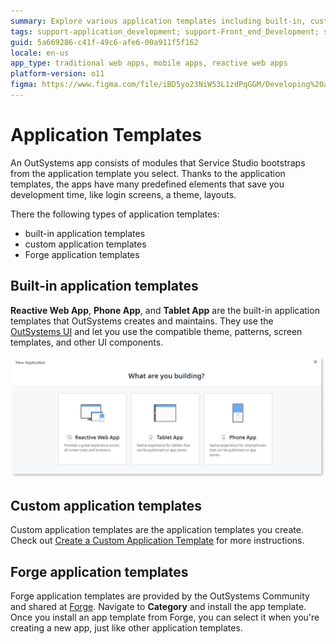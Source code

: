 ```yaml
---
summary: Explore various application templates including built-in, custom, and Forge options in OutSystems 11 (O11) to accelerate app development.
tags: support-application_development; support-Front_end_Development; support-Front_end_Development-overview; support-Mobile_Apps; support-webapps
guid: 5a669286-c41f-49c6-afe6-00a911f5f162
locale: en-us
app_type: traditional web apps, mobile apps, reactive web apps
platform-version: o11
figma: https://www.figma.com/file/iBD5yo23NiW53L1zdPqGGM/Developing%20an%20Application?node-id=157:17
---
```


# Application Templates

An OutSystems app consists of modules that Service Studio bootstraps from the application template you select. Thanks to the application templates, the apps have many predefined elements that save you development time, like login screens, a theme, layouts.

There the following types of application templates:

* built-in application templates
* custom application templates
* Forge application templates

## Built-in application templates

**Reactive Web App**, **Phone App**, and **Tablet App** are the built-in application templates that OutSystems creates and maintains. They use the [OutSystems UI](https://outsystemsui.outsystems.com/outsystemsuiwebsite/) and let you use the compatible theme, patterns, screen templates, and other UI components.

![Screenshot of the application templates selection screen in OutSystems Service Studio](images/app-templates.png "Application Templates Selection")

## Custom application templates

Custom application templates are the application templates you create. Check out [Create a Custom Application Template](../ui/reuse/create-a-custom-application-template.md) for more instructions.

## Forge application templates

Forge application templates are provided by the OutSystems Community and shared at [Forge](https://www.outsystems.com/forge/#category=templates). Navigate to **Category** and install the app template. Once you install an app template from Forge, you can select it when you're creating a new app, just like other application templates.
